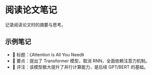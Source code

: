 # 阅读论文笔记

记录阅读论文时的摘要与思考。

## 示例笔记

- 📘 标题：《Attention is All You Need》
- 🧠 要点：提出了 Transformer 模型，取消 RNN，全面依赖注意力机制。
- 💬 评注：该模型极大提升了并行计算能力，是后续 GPT/BERT 的基础。